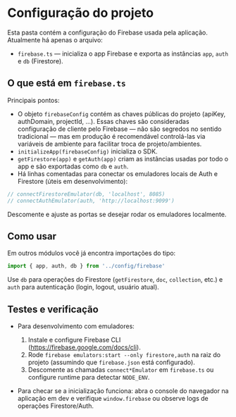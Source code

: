 
# Configuração do projeto

Esta pasta contém a configuração do Firebase usada pela aplicação. Atualmente há apenas o arquivo:

- `firebase.ts` — inicializa o app Firebase e exporta as instâncias `app`, `auth` e `db` (Firestore).

## O que está em `firebase.ts`

Principais pontos:

- O objeto `firebaseConfig` contém as chaves públicas do projeto (apiKey, authDomain, projectId, ...). Essas chaves são consideradas configuração de cliente pelo Firebase — não são segredos no sentido tradicional — mas em produção é recomendável controlá-las via variáveis de ambiente para facilitar troca de projeto/ambientes.
- `initializeApp(firebaseConfig)` inicializa o SDK.
- `getFirestore(app)` e `getAuth(app)` criam as instâncias usadas por todo o app e são exportadas como `db` e `auth`.
- Há linhas comentadas para conectar os emuladores locais de Auth e Firestore (úteis em desenvolvimento):

```ts
// connectFirestoreEmulator(db, 'localhost', 8085)
// connectAuthEmulator(auth, 'http://localhost:9099')
```

Descomente e ajuste as portas se desejar rodar os emuladores localmente.

## Como usar

Em outros módulos você já encontra importações do tipo:

```ts
import { app, auth, db } from '../config/firebase'
```

Use `db` para operações do Firestore (`getFirestore`, `doc`, `collection`, etc.) e `auth` para autenticação (login, logout, usuário atual).


## Testes e verificação

- Para desenvolvimento com emuladores:

	1. Instale e configure Firebase CLI (https://firebase.google.com/docs/cli).
	2. Rode `firebase emulators:start --only firestore,auth` na raiz do projeto (assumindo que `firebase.json` está configurado).
	3. Descomente as chamadas `connect*Emulator` em `firebase.ts` ou configure runtime para detectar `NODE_ENV`.

- Para checar se a inicialização funciona: abra o console do navegador na aplicação em dev e verifique `window.firebase` ou observe logs de operações Firestore/Auth.


